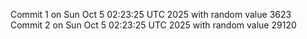 Commit 1 on Sun Oct  5 02:23:25 UTC 2025 with random value 3623
Commit 2 on Sun Oct  5 02:23:25 UTC 2025 with random value 29120
